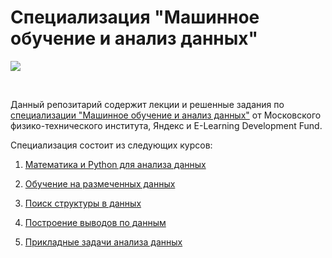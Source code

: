 # Специализация "Машинное обучение и анализ данных"
<p>
  <a href="https://www.coursera.org/specializations/machine-learning-data-analysis">
    <img src="https://d3njjcbhbojbot.cloudfront.net/api/utilities/v1/imageproxy/https://d15cw65ipctsrr.cloudfront.net/db/abe010b0bd11e5bda4c35792983a0c/2-05.jpg?auto=format%2Ccompress&dpr=1">
  </a>
</p>
<br>

Данный репозитарий содержит лекции и решенные задания по [cпециализации "Машинное обучение и анализ данных"](https://www.coursera.org/specializations/machine-learning-data-analysis)
от Московского физико-технического института, Яндекс и E-Learning Development Fund.

Специализация состоит из следующих курсов:

1. [Математика и Python для анализа данных](https://github.com/alexeykorevin/CourseraML/tree/master/course_01_mathematics_and_python)

2. [Обучение на размеченных данных](https://github.com/alexeykorevin/CourseraML/tree/master/course_02_supervised_learning)

3. [Поиск структуры в данных](https://github.com/alexeykorevin/CourseraML/tree/master/course_03_unsupervised_learning)

4. [Построение выводов по данным](https://github.com/alexeykorevin/CourseraML/tree/master/course_04_stats_for_data_analysis)

5. [Прикладные задачи анализа данных](https://github.com/alexeykorevin/CourseraML/tree/master/course_05_data_analysis_applications)
